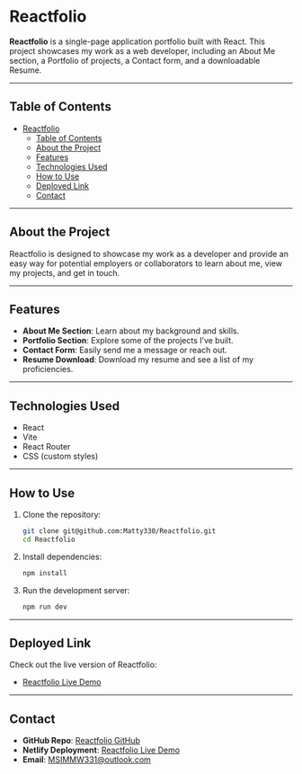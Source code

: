 # Reactfolio

**Reactfolio** is a single-page application portfolio built with React. This project showcases my work as a web developer, including an About Me section, a Portfolio of projects, a Contact form, and a downloadable Resume.

---

## Table of Contents
- [Reactfolio](#reactfolio)
  - [Table of Contents](#table-of-contents)
  - [About the Project](#about-the-project)
  - [Features](#features)
  - [Technologies Used](#technologies-used)
  - [How to Use](#how-to-use)
  - [Deployed Link](#deployed-link)
  - [Contact](#contact)

---

## About the Project

Reactfolio is designed to showcase my work as a developer and provide an easy way for potential employers or collaborators to learn about me, view my projects, and get in touch.

---

## Features

- **About Me Section**: Learn about my background and skills.
- **Portfolio Section**: Explore some of the projects I’ve built.
- **Contact Form**: Easily send me a message or reach out.
- **Resume Download**: Download my resume and see a list of my proficiencies.

---

## Technologies Used

- React
- Vite
- React Router
- CSS (custom styles)

---

## How to Use

1. Clone the repository:
   ```bash
   git clone git@github.com:Matty330/Reactfolio.git
   cd Reactfolio
   ```
2. Install dependencies:
   ```bash
   npm install
   ```
3. Run the development server:
   ```bash
   npm run dev
   ```

---

## Deployed Link

Check out the live version of Reactfolio:
- [Reactfolio Live Demo](https://dynamic-flan-234f00.netlify.app)

---

## Contact

- **GitHub Repo**: [Reactfolio GitHub](https://github.com/Matty330/Reactfolio.git)
- **Netlify Deployment**: [Reactfolio Live Demo](https://dynamic-flan-234f00.netlify.app)
- **Email**: MSIMMW331@outlook.com
